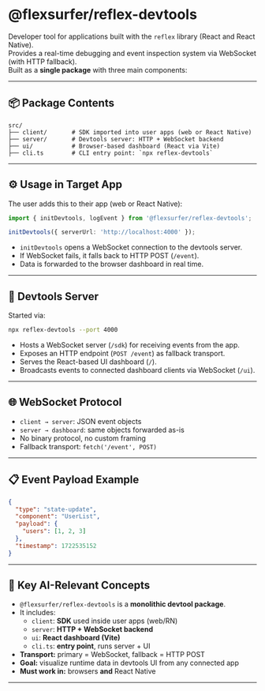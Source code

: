 # @flexsurfer/reflex-devtools

Developer tool for applications built with the `reflex` library (React and React Native).  
Provides a real-time debugging and event inspection system via WebSocket (with HTTP fallback).  
Built as a **single package** with three main components:

---

## 📦 Package Contents

```
src/
├── client/       # SDK imported into user apps (web or React Native)
├── server/       # Devtools server: HTTP + WebSocket backend
├── ui/           # Browser-based dashboard (React via Vite)
├── cli.ts        # CLI entry point: `npx reflex-devtools`
```

---

## ⚙️ Usage in Target App

The user adds this to their app (web or React Native):

```ts
import { initDevtools, logEvent } from '@flexsurfer/reflex-devtools';

initDevtools({ serverUrl: 'http://localhost:4000' });
```

- `initDevtools` opens a WebSocket connection to the devtools server.
- If WebSocket fails, it falls back to HTTP POST (`/event`).
- Data is forwarded to the browser dashboard in real time.

---

## 🔧 Devtools Server

Started via:

```bash
npx reflex-devtools --port 4000
```

- Hosts a WebSocket server (`/sdk`) for receiving events from the app.
- Exposes an HTTP endpoint (`POST /event`) as fallback transport.
- Serves the React-based UI dashboard (`/`).
- Broadcasts events to connected dashboard clients via WebSocket (`/ui`).

---

## 🌐 WebSocket Protocol

- `client → server`: JSON event objects
- `server → dashboard`: same objects forwarded as-is
- No binary protocol, no custom framing
- Fallback transport: `fetch('/event', POST)`

---

## 📋 Event Payload Example

```json
{
  "type": "state-update",
  "component": "UserList",
  "payload": {
    "users": [1, 2, 3]
  },
  "timestamp": 1722535152
}
```

---

## 🧠 Key AI-Relevant Concepts

- `@flexsurfer/reflex-devtools` is a **monolithic devtool package**.
- It includes:
  - `client`: **SDK** used inside user apps (web/RN)
  - `server`: **HTTP + WebSocket backend**
  - `ui`: **React dashboard (Vite)**
  - `cli.ts`: **entry point**, runs server + UI
- **Transport:** primary = WebSocket, fallback = HTTP POST
- **Goal:** visualize runtime data in devtools UI from any connected app
- **Must work in:** browsers **and** React Native 

---
